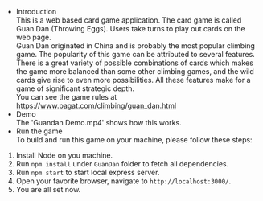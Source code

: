 - Introduction
</br>This is a web based card game application. The card game is called Guan Dan (Throwing Eggs). Users take turns to play out cards on the web page.
</br>Guan Dan originated in China and is probably the most popular climbing game. The popularity of this game can be attributed to several features. There is a great variety of possible combinations of cards which makes the game more balanced than some other climbing games, and the wild cards give rise to even more possibilities. All these features make for a game of significant strategic depth.
</br>You can see the game rules at https://www.pagat.com/climbing/guan_dan.html
- Demo
</br>The 'Guandan Demo.mp4' shows how this works.
- Run the game
</br>To build and run this game on your machine, please follow these steps:
1. Install Node on you machine.
2. Run `npm install` under `GuanDan` folder to fetch all dependencies.
3. Run `npm start` to start local express server.
4. Open your favorite browser, navigate to `http://localhost:3000/`.
5. You are all set now.
